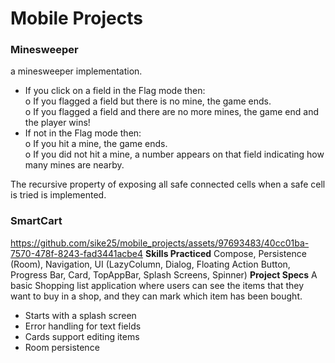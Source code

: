 # Mobile Projects  

### Minesweeper
a minesweeper implementation.



- If you click on a field in the Flag mode then:    
  o If you flagged a field but there is no mine, the game ends.      
  o If you flagged a field and there are no more mines, the game end and the player wins!   
- If not in the Flag mode then:    
  o If you hit a mine, the game ends.      
  o If you did not hit a mine, a number appears on that field indicating how many mines are nearby.     

The recursive property of exposing all safe connected cells when a safe cell is tried is implemented.

### SmartCart
https://github.com/sike25/mobile_projects/assets/97693483/40cc01ba-7570-478f-8243-fad3441acbe4
**Skills Practiced**
Compose, Persistence (Room), Navigation, UI (LazyColumn, Dialog, Floating Action Button, Progress Bar, Card, TopAppBar, Splash Screens, Spinner)
**Project Specs**
A basic Shopping list application where users can see the items that they 
want to buy in a shop, and they can mark which item has been bought. 
* Starts with a splash screen
* Error handling for text fields
* Cards support editing items
* Room persistence




